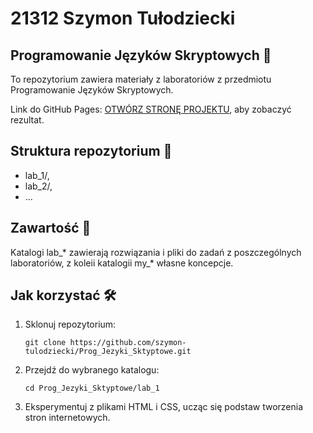 # 21312 Szymon Tułodziecki

## Programowanie Języków Skryptowych 📜

To repozytorium zawiera materiały z laboratoriów z przedmiotu Programowanie Języków Skryptowych.

Link do GitHub Pages: [OTWÓRZ STRONĘ PROJEKTU](https://github.com/szymon-tulodziecki/Prog_Jezyki_Skryptowe/deployments/github-pages/index.html), aby zobaczyć rezultat.

## Struktura repozytorium 📂

- lab_1/,
- lab_2/,
- ...

## Zawartość 📁

Katalogi lab_* zawierają rozwiązania i pliki do zadań z poszczególnych laboratoriów, z koleii katalogii my_* własne koncepcje. 


## Jak korzystać 🛠️

1. Sklonuj repozytorium:
   ```
   git clone https://github.com/szymon-tulodziecki/Prog_Jezyki_Sktyptowe.git
   ```
2. Przejdź do wybranego katalogu:
   ```
   cd Prog_Jezyki_Sktyptowe/lab_1
   ```
3. Eksperymentuj z plikami HTML i CSS, ucząc się podstaw tworzenia stron internetowych.
